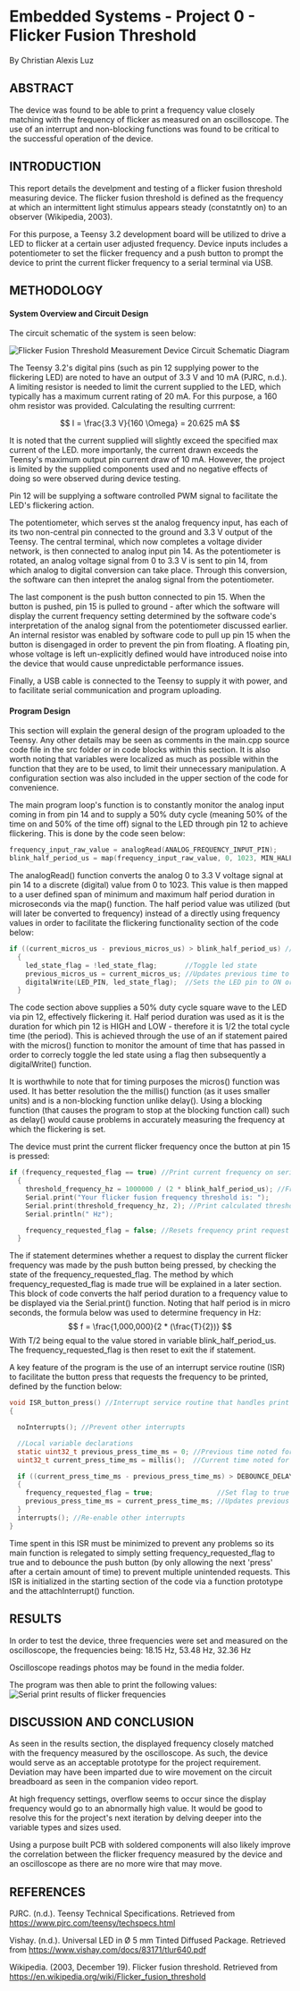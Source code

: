 # Embedded Systems - Project 0 - Flicker Fusion Threshold
By Christian Alexis Luz
## ABSTRACT
The device was found to be able to print a frequency value closely matching with the frequency of flicker as measured on an oscilloscope. The use of an interrupt and non-blocking functions was found to be critical to the successful operation of the device.
## INTRODUCTION
This report details the develpment and testing of a flicker fusion threshold measuring device. The flicker fusion threshold is defined as the frequency at which an intermittent light stimulus appears steady (constatntly on) to an observer (Wikipedia, 2003).

For this purpose, a Teensy 3.2 development board will be utilized to drive a LED to flicker at a certain user adjusted frequency. Device inputs includes a potentiometer to set the flicker frequency and a push button to prompt the device to print the current flicker frequency to a serial terminal via USB.

## METHODOLOGY

#### System Overview and Circuit Design
The circuit schematic of the system is seen below:

![Flicker Fusion Threshold Measurement Device Circuit Schematic Diagram](media/circuitSchematic.JPG)

The Teensy 3.2's digital pins (such as pin 12 supplying power to the flickering LED) are noted to have an output of 3.3 V and 10 mA (PJRC, n.d.). A limiting resistor is needed to limit the current supplied to the LED, which typically has a maximum current rating of 20 mA. For this purpose, a 160 ohm resistor was provided. Calculating the resulting currrent:

$$
I = \frac{3.3 V}{160 \Omega} = 20.625 mA
$$

It is noted that the current supplied will slightly exceed the specified max current of the LED. more importanly, the current drawn exceeds the Teensy's maximum output pin current draw of 10 mA. However, the project is limited by the supplied components used and no negative effects of doing so were observed during device testing.

Pin 12 will be supplying a software controlled PWM signal to facilitate the LED's flickering action.

The potentiometer, which serves st the analog frequency input, has each of its two non-central pin connected to the ground and 3.3 V output of the Teensy. The central terminal, which now completes a voltage divider network, is then connected to analog input pin 14. As the potentiometer is rotated, an analog voltage signal from 0 to 3.3 V is sent to pin 14, from which analog to digital conversion can take place. Through this conversion, the software can then intepret the analog signal from the potentiometer.

The last component is the push button connected to pin 15. When the button is pushed, pin 15 is pulled to ground - after which the software will display the current frequency setting determined by the software code's interpretation of the analog signal from the potentiometer discussed earlier. An internal resistor was enabled by software code to pull up pin 15 when the button is disengaged in order to prevent the pin from floating. A floating pin, whose voltage is left un-explicitly defined would have introduced noise into the device that would cause unpredictable performance issues.

Finally, a USB cable is connected to the Teensy to supply it with power, and to facilitate serial communication and program uploading.

#### Program Design
This section will explain the general design of the program uploaded to the Teensy. Any other details may be seen as comments in the main.cpp source code file in the src folder or in code blocks within this section. It is also worth noting that variables were localized as much as possible within the function that they are to be used, to limit their unnecessary manipulation. A configuration section was also included in the upper section of the code for convenience.

The main program loop's function is to constantly monitor the analog input coming in from pin 14 and to supply a 50% duty cycle (meaning 50% of the time on and 50% of the time off) signal to the LED through pin 12 to achieve flickering. This is done by the code seen below:

```c
frequency_input_raw_value = analogRead(ANALOG_FREQUENCY_INPUT_PIN);                                     //Get raw digital value of analog input from potentiometer, 0 to 1023
blink_half_period_us = map(frequency_input_raw_value, 0, 1023, MIN_HALF_PERIOD_US, MAX_HALF_PERIOD_US); //Map raw potentiometer value to a half period duration in us
```
The analogRead() function converts the analog 0 to 3.3 V voltage signal at pin 14 to a discrete (digital) value from 0 to 1023. This value is then mapped to a user defined span of minimum and maximum half period duration in microseconds via the map() function. The half period value was utilized (but will later be converted to frequency) instead of a directly using frequency values in order to facilitate the flickering functionality section of the code below:
```c
if ((current_micros_us - previous_micros_us) > blink_half_period_us) //Code segment that handles flickering action of LED
  {
    led_state_flag = !led_state_flag;       //Toggle led state
    previous_micros_us = current_micros_us; //Updates previous time to facilitate correct flicker timing
    digitalWrite(LED_PIN, led_state_flag);  //Sets the LED pin to ON or OFF, depending on led_state_flag
  }
``` 
The code section above supplies a 50% duty cycle square wave to the LED via pin 12, effectively flickering it. Half period duration was used as it is the duration for which pin 12 is HIGH and LOW - therefore it is 1/2 the total cycle time (the period). This is achieved through the use of an if statement paired with the micros() function to monitor the amount of time that has passed in order to correcly toggle the led state using a flag then subsequently a digitalWrite() function.

It is worthwhile to note that for timing purposes the micros() function was used. It has better resolution the the millis() function (as it uses smaller units) and is a non-blocking function unlike delay(). Using a blocking function (that causes the program to stop at the blocking function call) such as delay() would cause problems in accurately measuring the frequency at which the flickering is set.

The device must print the current flicker frequency once the button at pin 15 is pressed:
```c
if (frequency_requested_flag == true) //Print current frequency on serial terminal when button is pressed
  {
    threshold_frequency_hz = 1000000 / (2 * blink_half_period_us); //Frequency is the reciprocal of twice the half period. Note 1 s = 1000000 us
    Serial.print("Your flicker fusion frequency threshold is: ");
    Serial.print(threshold_frequency_hz, 2); //Print calculated threshold frequency on serial terminal for user
    Serial.println(" Hz");

    frequency_requested_flag = false; //Resets frequency print request flag, until the next button press. Prevent blocking of the program
  }

```
The if statement determines whether a request to display the current flicker frequency was made by the push button being pressed, by checking the state of the frequency_requested_flag. The method by which frequency_requested_flag is made true will be explained in a later section.
This block of code converts the half period duration to a frequency value to be displayed via the Serial.print() function. Noting that half period is in micro seconds, the formula below was used to determine frequency in Hz:
$$
f = \frac{1,000,000}{2 * (\frac{T}{2})}
$$
With T/2 being equal to the value stored in variable blink_half_period_us. The frequency_requested_flag is then reset to exit the if statement.

A key feature of the program is the use of an interrupt service routine (ISR) to facilitate the button press that requests the frequency to be printed, defined by the function below:
```c
void ISR_button_press() //Interrupt service routine that handles print frequency request one the push button is pressed
{

  noInterrupts(); //Prevent other interrupts

  //Local variable declarations
  static uint32_t previous_press_time_ms = 0; //Previous time noted for debouncing
  uint32_t current_press_time_ms = millis();  //Current time noted for debouncing

  if ((current_press_time_ms - previous_press_time_ms) > DEBOUNCE_DELAY_MS) //Code segment that handles noting of frequency print request, with button debounce
  {
    frequency_requested_flag = true;                //Set flag to true to indicate a frequency print request at the main loop
    previous_press_time_ms = current_press_time_ms; //Updates previous time to facilitate correct debounce timing
  }
  interrupts(); //Re-enable other interrupts
}
```
Time spent in this ISR must be minimized to prevent any problems so its main function is relegated to simply setting frequency_requested_flag to true and to debounce the push button (by only allowing the next 'press' after a certain amount of time) to prevent multiple unintended requests. This ISR is initialized in the starting section of the code via a function prototype and the attachInterrupt() function.

## RESULTS
In order to test the device, three frequencies were set and measured on the oscilloscope, the frequencies being:
18.15 Hz, 53.48 Hz, 32.36 Hz

Oscilloscope readings photos may be found in the media folder.

The program was then able to print the following values:
![Serial print results of flicker frequencies](media/SerialPrintTestValues.JPG)



## DISCUSSION AND CONCLUSION
As seen in the results section, the displayed frequency closely matched with the frequency measured by the oscilloscope. As such, the device would serve as an acceptable prototype for the project requirement. Deviation may have been imparted due to wire movement on the circuit breadboard as seen in the companion video report.

At high frequency settings, overflow seems to occur since the display frequency would go to an abnormally high value. It would be good to resolve this for the project's next iteration by delving deeper into the variable types and sizes used.

Using a purpose built PCB with soldered components will also likely improve the correlation between the flicker frequency measured by the device and an oscilloscope as there are no more wire that may move.

## REFERENCES
PJRC. (n.d.). Teensy Technical Specifications. Retrieved from https://www.pjrc.com/teensy/techspecs.html

Vishay. (n.d.). Universal LED in Ø 5 mm Tinted Diffused Package. Retrieved from https://www.vishay.com/docs/83171/tlur640.pdf

Wikipedia. (2003, December 19). Flicker fusion threshold. Retrieved from https://en.wikipedia.org/wiki/Flicker_fusion_threshold